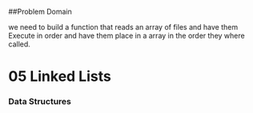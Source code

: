 ##Problem Domain

we need to build a function that reads an array of files and have them Execute in order and have them place in a array in the order they where called.

# 05 Linked Lists

### Data Structures
